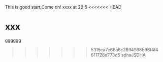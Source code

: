This is good start,Come on!
xxxx
at 20:5
<<<<<<< HEAD

xxx
=======
gggggg
>>>>>>> 5315ea7e68a6c28ff4988b96f4f4611728e773d5
sdhaJSDHA